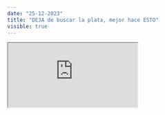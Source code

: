 ```yaml
---
date: "25-12-2023"
title: "DEJA de buscar la plata, mejor hace ESTO"
visible: true
---
```

<iframe src="https://www.youtube.com/embed/BdfPOGQ5H6s" allowfullscreen></iframe>
